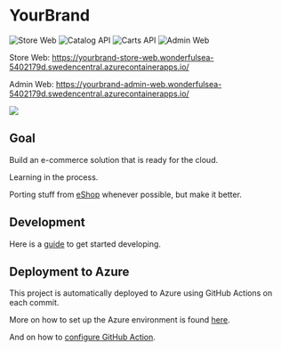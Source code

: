 # YourBrand

![Store Web](https://github.com/marinasundstrom/yourbrand/actions/workflows/build-and-deploy-store-web.yaml/badge.svg)
![Catalog API](https://github.com/marinasundstrom/yourbrand/actions/workflows/build-and-deploy-catalog-api.yaml/badge.svg)
![Carts API](https://github.com/marinasundstrom/yourbrand/actions/workflows/build-and-deploy-carts-api.yaml/badge.svg)
![Admin Web](https://github.com/marinasundstrom/yourbrand/actions/workflows/build-and-deploy-admin-web.yaml/badge.svg)

Store Web: https://yourbrand-store-web.wonderfulsea-5402179d.swedencentral.azurecontainerapps.io/

Admin Web: https://yourbrand-admin-web.wonderfulsea-5402179d.swedencentral.azurecontainerapps.io/

<img src="screenshot.png" style="max-height: 600px" />

## Goal

Build an e-commerce solution that is ready for the cloud.

Learning in the process.

Porting stuff from [eShop](https://github.com/marinasundstrom/eShop) whenever possible, but make it better.

## Development

Here is a [guide](docs/development/getting-started.md) to get started developing.

## Deployment to Azure

This project is automatically deployed to Azure using GitHub Actions on each commit.

More on how to set up the Azure environment is found [here](docs/azure/README.md).

And on how to [configure GitHub Action](docs/github/actions.md).
